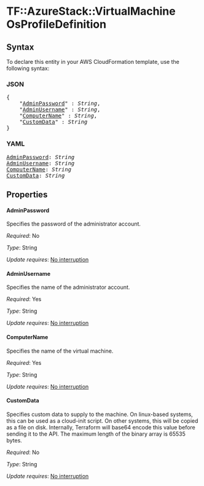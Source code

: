 # TF::AzureStack::VirtualMachine OsProfileDefinition

## Syntax

To declare this entity in your AWS CloudFormation template, use the following syntax:

### JSON

<pre>
{
    "<a href="#adminpassword" title="AdminPassword">AdminPassword</a>" : <i>String</i>,
    "<a href="#adminusername" title="AdminUsername">AdminUsername</a>" : <i>String</i>,
    "<a href="#computername" title="ComputerName">ComputerName</a>" : <i>String</i>,
    "<a href="#customdata" title="CustomData">CustomData</a>" : <i>String</i>
}
</pre>

### YAML

<pre>
<a href="#adminpassword" title="AdminPassword">AdminPassword</a>: <i>String</i>
<a href="#adminusername" title="AdminUsername">AdminUsername</a>: <i>String</i>
<a href="#computername" title="ComputerName">ComputerName</a>: <i>String</i>
<a href="#customdata" title="CustomData">CustomData</a>: <i>String</i>
</pre>

## Properties

#### AdminPassword

Specifies the password of the administrator account.

_Required_: No

_Type_: String

_Update requires_: [No interruption](https://docs.aws.amazon.com/AWSCloudFormation/latest/UserGuide/using-cfn-updating-stacks-update-behaviors.html#update-no-interrupt)

#### AdminUsername

Specifies the name of the administrator account.

_Required_: Yes

_Type_: String

_Update requires_: [No interruption](https://docs.aws.amazon.com/AWSCloudFormation/latest/UserGuide/using-cfn-updating-stacks-update-behaviors.html#update-no-interrupt)

#### ComputerName

Specifies the name of the virtual machine.

_Required_: Yes

_Type_: String

_Update requires_: [No interruption](https://docs.aws.amazon.com/AWSCloudFormation/latest/UserGuide/using-cfn-updating-stacks-update-behaviors.html#update-no-interrupt)

#### CustomData

Specifies custom data to supply to the machine. On linux-based systems, this can be used as a cloud-init script. On other systems, this will be copied as a file on disk. Internally, Terraform will base64 encode this value before sending it to the API. The maximum length of the binary array is 65535 bytes.

_Required_: No

_Type_: String

_Update requires_: [No interruption](https://docs.aws.amazon.com/AWSCloudFormation/latest/UserGuide/using-cfn-updating-stacks-update-behaviors.html#update-no-interrupt)

